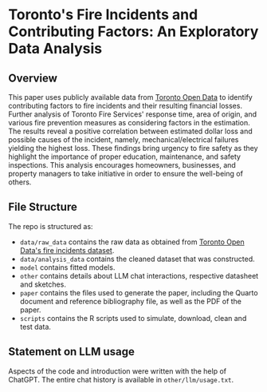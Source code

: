# Toronto's Fire Incidents and Contributing Factors: An Exploratory Data Analysis

## Overview

This paper uses publicly available data from [Toronto Open Data](https://open.toronto.ca/) to identify contributing factors to fire incidents and their resulting financial losses. Further analysis of Toronto Fire Services' response time, area of origin, and various fire prevention measures as considering factors in the estimation. The results reveal a positive correlation between estimated dollar loss and possible causes of the incident, namely, mechanical/electrical failures yielding the highest loss. These findings bring urgency to fire safety as they highlight the importance of proper education, maintenance, and safety inspections. This analysis encourages homeowners, businesses, and property managers to take initiative in order to ensure the well-being of others.


## File Structure

The repo is structured as:

-   `data/raw_data` contains the raw data as obtained from [Toronto Open Data's fire incidents dataset](https://open.toronto.ca/dataset/fire-incidents/).
-   `data/analysis_data` contains the cleaned dataset that was constructed.
-   `model` contains fitted models. 
-   `other` contains details about LLM chat interactions, respective datasheet and sketches.
-   `paper` contains the files used to generate the paper, including the Quarto document and reference bibliography file, as well as the PDF of the paper. 
-   `scripts` contains the R scripts used to simulate, download, clean and test data.


## Statement on LLM usage

Aspects of the code and introduction were written with the help of ChatGPT. The entire chat history is available in `other/llm/usage.txt`.
